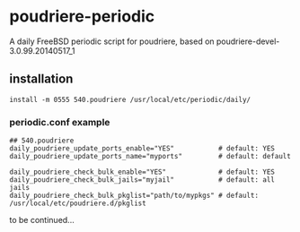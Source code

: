 # poudriere-periodic

A daily FreeBSD periodic script for poudriere,
based on poudriere-devel-3.0.99.20140517\_1

## installation

	install -m 0555 540.poudriere /usr/local/etc/periodic/daily/

### periodic.conf example

	## 540.poudriere
	daily_poudriere_update_ports_enable="YES"           # default: YES
	daily_poudriere_update_ports_name="myports"         # default: default

	daily_poudriere_check_bulk_enable="YES"             # default: YES
	daily_poudriere_check_bulk_jails="myjail"           # default: all jails
	daily_poudriere_check_bulk_pkglist="path/to/mypkgs" # default: /usr/local/etc/poudriere.d/pkglist

to be continued...
